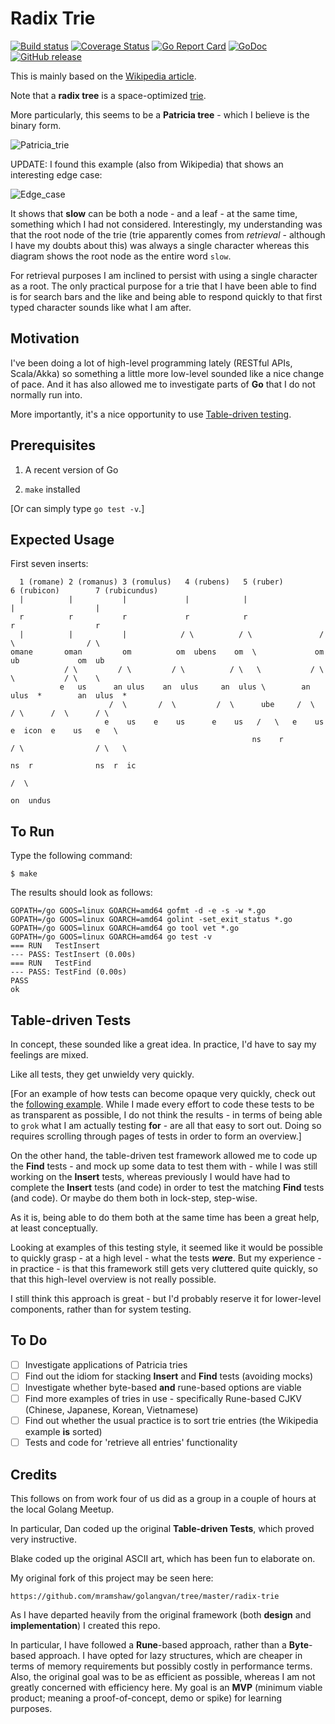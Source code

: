 # Radix Trie

[![Build status](https://travis-ci.org/mramshaw/radix-trie.svg?branch=master)](https://travis-ci.org/mramshaw/radix-trie)
[![Coverage Status](http://codecov.io/github/mramshaw/radix-trie/coverage.svg?branch=master)](http://codecov.io/github/mramshaw/radix-trie?branch=master)
[![Go Report Card](https://goreportcard.com/badge/github.com/mramshaw/radix-trie?style=flat-square)](https://goreportcard.com/report/github.com/mramshaw/radix-trie)
[![GoDoc](https://godoc.org/github.com/mramshaw/radix-trie?status.svg)](https://godoc.org/github.com/mramshaw/radix-trie)
[![GitHub release](https://img.shields.io/github/release/mramshaw/radix-trie.svg?style=flat-square)](https://github.com/mramshaw/radix-trie/releases)

This is mainly based on the [Wikipedia article](https://en.wikipedia.org/wiki/Radix_tree).

Note that a __radix tree__ is a space-optimized [trie](https://en.wikipedia.org/wiki/Trie).

More particularly, this seems to be a __Patricia tree__ - which I believe is the binary form.

![Patricia_trie](https://upload.wikimedia.org/wikipedia/commons/a/ae/Patricia_trie.svg)

UPDATE: I found this example (also from Wikipedia) that shows an interesting edge case:

![Edge_case](https://upload.wikimedia.org/wikipedia/commons/6/63/An_example_of_how_to_find_a_string_in_a_Patricia_trie.png)

It shows that __slow__ can be both a node - and a leaf - at the same time, something which
I had not considered. Interestingly, my understanding was that the root node of the trie
(trie apparently comes from _retrieval_ - although I have my doubts about this) was always
a single character whereas this diagram shows the root node as the entire word `slow`.

For retrieval purposes I am inclined to persist with using a single character as a root.
The only practical purpose for a trie that I have been able to find is for search bars
and the like and being able to respond quickly to that first typed character sounds like
what I am after.

## Motivation

I've been doing a lot of high-level programming lately (RESTful APIs, Scala/Akka) so
something a little more low-level sounded like a nice change of pace. And it has also
allowed me to investigate parts of __Go__ that I do not normally run into.

More importantly, it's a nice opportunity to use
[Table-driven testing](https://dave.cheney.net/2013/06/09/writing-table-driven-tests-in-go).

## Prerequisites

1. A recent version of Go

2. `make` installed

[Or can simply type `go test -v`.]

## Expected Usage

First seven inserts:

```
  1 (romane) 2 (romanus) 3 (romulus)   4 (rubens)   5 (ruber)         6 (rubicon)        7 (rubicundus)
  |          |           |             |            |                 |                  |
  r          r           r             r            r                 r                  r
  |          |           |            / \          / \               / \                / \
omane       oman         om          om  ubens    om  \             om  ub             om  ub
            / \         / \         / \          / \   \           / \    \           / \    \
           e   us      an ulus    an  ulus     an  ulus \        an  ulus  *        an  ulus  *
                      /  \       /  \         /  \      ube     /  \      / \      /  \      / \
                     e    us    e    us      e    us   /   \   e    us   e  icon  e    us   e   \
                                                      ns    r           / \                / \   \
                                                                       ns  r              ns  r  ic
                                                                                                /  \
                                                                                              on  undus
```

## To Run

Type the following command:

    $ make

The results should look as follows:

    GOPATH=/go GOOS=linux GOARCH=amd64 gofmt -d -e -s -w *.go
    GOPATH=/go GOOS=linux GOARCH=amd64 golint -set_exit_status *.go
    GOPATH=/go GOOS=linux GOARCH=amd64 go tool vet *.go
    GOPATH=/go GOOS=linux GOARCH=amd64 go test -v
    === RUN   TestInsert
    --- PASS: TestInsert (0.00s)
    === RUN   TestFind
    --- PASS: TestFind (0.00s)
    PASS
    ok

## Table-driven Tests

In concept, these sounded like a great idea. In practice, I'd have to say my feelings are mixed.

Like all tests, they get unwieldy very quickly.

[For an example of how tests can become opaque very quickly, check out the
[following example](https://github.com/mramshaw/RESTful-Recipes/blob/master/src/test/main_test.go).
While I made every effort to code these tests to be as transparent as possible, I do not think
the results - in terms of being able to `grok` what I am actually testing __for__ - are all that
easy to sort out. Doing so requires scrolling through pages of tests in order to form an overview.]

On the other hand, the table-driven test framework allowed me to code up the __Find__ tests - and
mock up some data to test them with - while I was still working on the __Insert__ tests, whereas
previously I would have had to complete the __Insert__ tests (and code) in order to test the matching
__Find__ tests (and code). Or maybe do them both in lock-step, step-wise.

As it is, being able to do them both at the same time has been a great help, at least conceptually.

Looking at examples of this testing style, it seemed like it would be possible to quickly grasp - at
a high level - what the tests ***were***. But my experience - in practice - is that this framework
still gets very cluttered quite quickly, so that this high-level overview is not really possible.

I still think this approach is great - but I'd probably reserve it for lower-level components, rather
than for system testing.

## To Do

- [ ] Investigate applications of Patricia tries
- [ ] Find out the idiom for stacking __Insert__ and __Find__ tests (avoiding mocks)
- [ ] Investigate whether byte-based __and__ rune-based options are viable
- [ ] Find more examples of tries in use - specifically Rune-based CJKV (Chinese, Japanese, Korean, Vietnamese)
- [ ] Find out whether the usual practice is to sort trie entries (the Wikipedia example __is__ sorted)
- [ ] Tests and code for 'retrieve all entries' functionality

## Credits

This follows on from work four of us did as a group in a couple of hours at the local Golang Meetup.

In particular, Dan coded up the original __Table-driven Tests__, which proved very instructive.

Blake coded up the original ASCII art, which has been fun to elaborate on.

My original fork of this project may be seen here:

    https://github.com/mramshaw/golangvan/tree/master/radix-trie

As I have departed heavily from the original framework (both __design__ and __implementation__) I created this repo.

In particular, I have followed a __Rune__-based approach, rather than a __Byte__-based approach. I have opted
for lazy structures, which are cheaper in terms of memory requirements but possibly costly in performance terms.
Also, the original goal was to be as efficient as possible, whereas I am not greatly concerned with efficiency
here. My goal is an __MVP__ (minimum viable product; meaning a proof-of-concept, demo or spike) for learning purposes.
